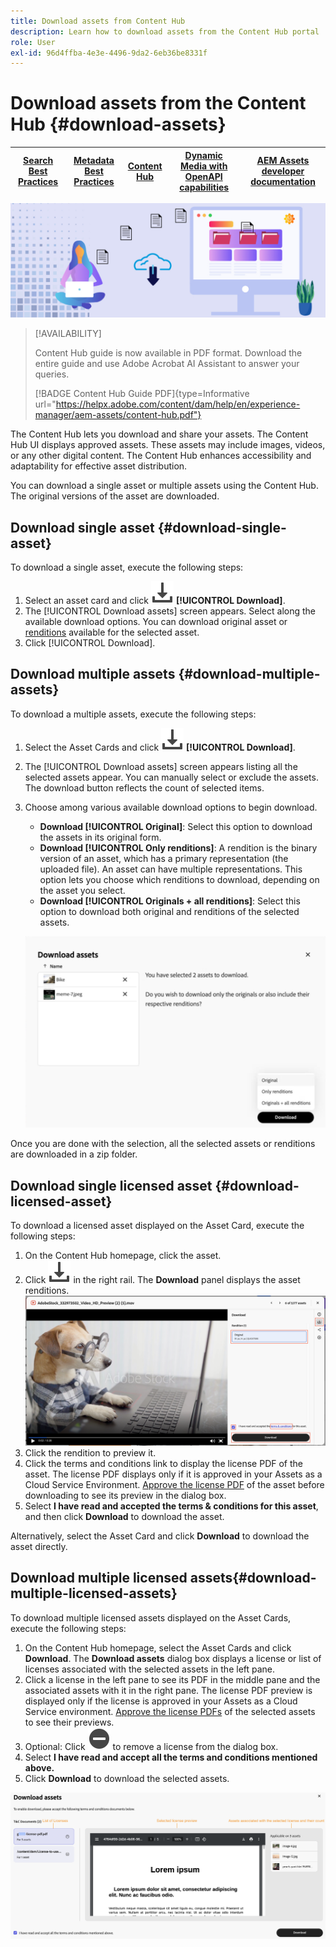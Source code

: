 ```yaml
---
title: Download assets from Content Hub
description: Learn how to download assets from the Content Hub portal
role: User
exl-id: 96d4ffba-4e3e-4496-9da2-6eb36be8331f
---
```

# Download assets from the Content Hub {#download-assets}

| [Search Best Practices](/help/assets/search-best-practices.md) |[Metadata Best Practices](/help/assets/metadata-best-practices.md)|[Content Hub](/help/assets/product-overview.md)|[Dynamic Media with OpenAPI capabilities](/help/assets/dynamic-media-open-apis-overview.md)|[AEM Assets developer documentation](https://developer.adobe.com/experience-cloud/experience-manager-apis/)|
| ------------- | --------------------------- |---------|----|-----|

<!-- ![Download assets](assets/download-asset.jpg) -->
![Download assets](assets/download-asset-genstudio.jpeg)

>[!AVAILABILITY]
>
>Content Hub guide is now available in PDF format. Download the entire guide and use Adobe Acrobat AI Assistant to answer your queries. 
>
>[!BADGE Content Hub Guide PDF]{type=Informative url="https://helpx.adobe.com/content/dam/help/en/experience-manager/aem-assets/content-hub.pdf"}

The Content Hub lets you download and share your assets. The Content Hub UI displays approved assets. These assets may include images, videos, or any other digital content. The Content Hub enhances accessibility and adaptability for effective asset distribution.  

You can download a single asset or multiple assets using the Content Hub. The original versions of the asset are downloaded.

## Download single asset {#download-single-asset} 

To download a single asset, execute the following steps: 

1. Select an asset card and click ![download](/help/assets/assets/download-icon.svg) **[!UICONTROL Download]**. 
1. The [!UICONTROL Download assets] screen appears. Select along the available download options. You can download original asset or [renditions](/help/assets/download-assets-content-hub.md#renditions-content-hub) available for the selected asset.
1. Click [!UICONTROL Download].

## Download multiple assets {#download-multiple-assets} 

To download a multiple assets, execute the following steps: 

1. Select the Asset Cards and click ![download](/help/assets/assets/download-icon.svg) **[!UICONTROL Download]**. 
1. The [!UICONTROL Download assets] screen appears listing all the selected assets appear. You can manually select or exclude the assets. The download button reflects the count of selected items. 
1. Choose among various available download options to begin download.

    * **Download [!UICONTROL Original]**: Select this option to download the assets in its original form.
    * **Download [!UICONTROL Only renditions]**: A rendition is the binary version of an asset, which has a primary representation (the uploaded file). An asset can have multiple representations. This option lets you choose which renditions to download, depending on the asset you select.
    * **Download [!UICONTROL Originals + all renditions]**: Select this option to download both original and renditions of the selected assets.

    ![Download multiple renditions](/help/assets/assets/download-multiple-renditions.png)
    
Once you are done with the selection, all the selected assets or renditions are downloaded in a zip folder. 

## Download single licensed asset {#download-licensed-asset}

To download a licensed asset displayed on the Asset Card, execute the following steps:

1. On the Content Hub homepage, click the asset.
1. Click ![download](/help/assets/assets/download-icon.svg) in the right rail. The **Download** panel displays the asset renditions.
![single-download-dialog-box](/help/assets/assets/asset-dialog-box-for-single-download.png) 
1. Click the rendition to preview it. 
1. Click the terms and conditions link to display the license PDF of the asset. The license PDF displays only if it is approved in your Assets as a Cloud Service Environment. [Approve the license PDF](/help/assets/approve-assets-content-hub.md) of the asset before downloading to see its preview in the dialog box.
1. Select **I have read and accepted the terms & conditions for this asset**, and then click **Download** to download the asset.

Alternatively, select the Asset Card and click **Download** to download the asset directly.

## Download multiple licensed assets{#download-multiple-licensed-assets} 

To download multiple licensed assets displayed on the Asset Cards, execute the following steps:

1. On the Content Hub homepage, select the Asset Cards and click **Download**. The **Download assets** dialog box displays a license or list of licenses associated with the selected assets in the left pane. 
1. Click a license in the left pane to see its PDF in the middle pane and the associated assets with it in the right pane. The license PDF preview is displayed only if the license is approved in your Assets as a Cloud Service environment. [Approve the license PDFs](/help/assets/approve-assets-content-hub.md) of the selected assets to see their previews.
1. Optional: Click ![remove-icon](/help/assets/assets/remove-icon.svg) to remove a license from the dialog box.
1. Select **I have read and accept all the terms and conditions mentioned above.** 
1. Click **Download** to download the selected assets.

<!---This dialog box displays the list of licenses associated with the selected assets in the left pane. Select a license to preview its terms and conditions (in pdf format) in the middle pane and the preview of the associated assets to the license in the right. Reviewed licenses are highlighted in light blue.


The dialog box that displays depends on whether the download list includes expired assets or only non-expired assets. <br/>
**Download expired assets dialog box:** This dialog box displays the expired assets' preview along with their expiry date in the left pane. The expired assets' count out of total selected displays in the right pane. Click **Proceed with all assets** to download expired assets with other assets (if present). The Download assets dialog box displays. See the [Download assets dialog box](#Download-asset-dialog-box) to proceed further.
    
    >[!NOTE]
    >
    >[Enable the download option for expired assets](/help/assets/configure-content-hub-ui-options.md#expired-assets-content-hub) to download them. Only expired assets that have enabled downloading are available for download.

   <a id="Download-asset-dialog-box"></a> **Download assets dialog box:** This dialog box displays the list of licenses associated with the selected assets in the left pane. Select a license to preview its terms and conditions (in pdf format) in the middle pane and the associated assets' preview and their count in the right pane. Reviewed licenses are highlighted in light blue.

    >[!NOTE]
    >
    > The **Download Asset dialog box** previews licensing terms and conditions only for approved licenses. [Approve the assets' licenses](/help/assets/approve-assets-content-hub.md) before downloading them to preview their licensing terms in the **Download Asset dialog box**.

1. Click  ![remove-icon](/help/assets/assets/remove-icon.svg) to remove a license from the download dialog box. 

1. Accept the terms and conditions and then click **Download** to download assets associated with the available licenses in the left pane.-->
![download-multiple-license](/help/assets/assets/download-multiple-license1.png)

<!---
### Download non-licensed Assets {#download-non-licensed-assets}

 To download non-licensed assets, select the assets and click ![download](/help/assets/assets/download-icon.svg) from the top rail.-->

    





